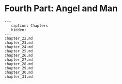 # Fourth Part: Angel and Man

```{toctree}
---
   caption: Chapters
   hidden:
---
chapter_22.md
chapter_23.md
chapter_24.md
chapter_25.md
chapter_26.md
chapter_27.md
chapter_28.md
chapter_29.md
chapter_30.md
chapter_31.md
```
